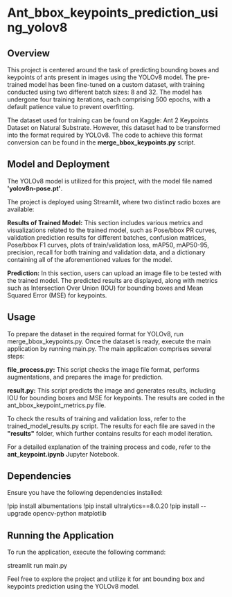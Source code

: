 # Ant_bbox_keypoints_prediction_using_yolov8

## Overview
This project is centered around the task of predicting bounding boxes and keypoints of ants present in images using the YOLOv8 model. The pre-trained model has been fine-tuned on a custom dataset, with training conducted using two different batch sizes: 8 and 32. The model has undergone four training iterations, each comprising 500 epochs, with a default patience value to prevent overfitting.

The dataset used for training can be found on Kaggle: Ant 2 Keypoints Dataset on Natural Substrate. However, this dataset had to be transformed into the format required by YOLOv8. The code to achieve this format conversion can be found in the **merge_bbox_keypoints.py** script.

## Model and Deployment
The YOLOv8 model is utilized for this project, with the model file named **'yolov8n-pose.pt'**.

The project is deployed using Streamlit, where two distinct radio boxes are available:

**Results of Trained Model:** This section includes various metrics and visualizations related to the trained model, such as Pose/bbox PR curves, validation prediction results for different batches, confusion matrices, Pose/bbox F1 curves, plots of train/validation loss, mAP50, mAP50-95, precision, recall for both training and validation data, and a dictionary containing all of the aforementioned values for the model.

**Prediction:** In this section, users can upload an image file to be tested with the trained model. The predicted results are displayed, along with metrics such as Intersection Over Union (IOU) for bounding boxes and Mean Squared Error (MSE) for keypoints.

## Usage
To prepare the dataset in the required format for YOLOv8, run merge_bbox_keypoints.py. Once the dataset is ready, execute the main application by running main.py. The main application comprises several steps:

**file_process.py:** This script checks the image file format, performs augmentations, and prepares the image for prediction.

**result.py:** This script predicts the image and generates results, including IOU for bounding boxes and MSE for keypoints. The results are coded in the ant_bbox_keypoint_metrics.py file.

To check the results of training and validation loss, refer to the trained_model_results.py script. The results for each file are saved in the **"results"** folder, which further contains results for each model iteration.

For a detailed explanation of the training process and code, refer to the **ant_keypoint.ipynb** Jupyter Notebook.

## Dependencies
Ensure you have the following dependencies installed:

  !pip install albumentations
  !pip install ultralytics==8.0.20
  !pip install --upgrade opencv-python matplotlib

## Running the Application
To run the application, execute the following command:

  streamlit run main.py
  
Feel free to explore the project and utilize it for ant bounding box and keypoints prediction using the YOLOv8 model.

  
